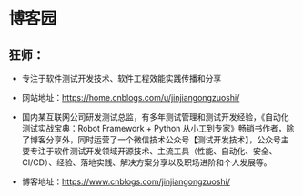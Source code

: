# 博客园

## 狂师：

- 专注于软件测试开发技术、软件工程效能实践传播和分享

- 网站地址：https://home.cnblogs.com/u/jinjiangongzuoshi/
- 国内某互联网公司研发测试总监，有多年测试管理和测试开发经验，《自动化测试实战宝典：Robot Framework + Python  从小工到专家》畅销书作者，除了博客分享外，同时运营了一个微信技术公众号【测试开发技术】，公众号主要专注于软件测试开发领域开源技术、主流工具（性能、自动化、安全、CI/CD）、经验、落地实践、解决方案分享以及职场进阶和个人发展等。

- 博客地址：https://www.cnblogs.com/jinjiangongzuoshi/



